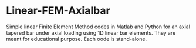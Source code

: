 # Linear-FEM-Axialbar
Simple linear Finite Element Method codes in Matlab and Python for an axial tapered bar under axial loading using 1D linear bar elements. They are meant for educational purpose. Each oode is stand-alone.
